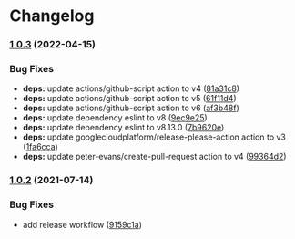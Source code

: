 # Changelog

### [1.0.3](https://github.com/higebu/actions-email-domain/compare/v1.0.2...v1.0.3) (2022-04-15)


### Bug Fixes

* **deps:** update actions/github-script action to v4 ([81a31c8](https://github.com/higebu/actions-email-domain/commit/81a31c82fe102c033ccabcc2742b125c02aab7b5))
* **deps:** update actions/github-script action to v5 ([61f11d4](https://github.com/higebu/actions-email-domain/commit/61f11d434113f3374ca453aa3f823b4cf779a7f2))
* **deps:** update actions/github-script action to v6 ([af3b48f](https://github.com/higebu/actions-email-domain/commit/af3b48f35aebd2894ef6eda7cb2472b21fd51850))
* **deps:** update dependency eslint to v8 ([9ec9e25](https://github.com/higebu/actions-email-domain/commit/9ec9e258e564ac63ff7a7c099bd8a46b37db087f))
* **deps:** update dependency eslint to v8.13.0 ([7b9620e](https://github.com/higebu/actions-email-domain/commit/7b9620e7477ba627f6ab4c872c40ef4f0637b67e))
* **deps:** update googlecloudplatform/release-please-action action to v3 ([1fa6cca](https://github.com/higebu/actions-email-domain/commit/1fa6ccaf9fa150095eab6cd0c964b2651a0b2744))
* **deps:** update peter-evans/create-pull-request action to v4 ([99364d2](https://github.com/higebu/actions-email-domain/commit/99364d2942e7e40e5ff43adb6644088b165cd17a))

### [1.0.2](https://www.github.com/higebu/actions-email-domain/compare/v1.0.1...v1.0.2) (2021-07-14)


### Bug Fixes

* add release workflow ([9159c1a](https://www.github.com/higebu/actions-email-domain/commit/9159c1a2d120f5768d91573a0918e59e5cedc6a2))

